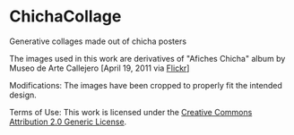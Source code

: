 # ChichaCollage
Generative collages made out of chicha posters
 
 The images used in this work are derivatives of "Afiches Chicha" album by Museo de Arte Callejero [April 19, 2011 via [Flickr](https://www.flickr.com/photos/muaca/sets/72157626532958972/#)] 

Modifications: The images have been cropped to properly fit the intended design.

Terms of Use: This work is licensed under  the [Creative Commons Attribution 2.0 Generic License](https://creativecommons.org/licenses/by-nc-sa/2.0/).


